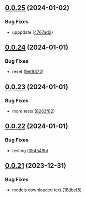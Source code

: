 ## [0.0.25](https://github.com/technovangelist/obm/compare/v0.0.24...v0.0.25) (2024-01-02)


### Bug Fixes

* upppdate ([4767ad2](https://github.com/technovangelist/obm/commit/4767ad280692fc41e5e73a9196f6b648b67948ff))



## [0.0.24](https://github.com/technovangelist/obm/compare/v0.0.23...v0.0.24) (2024-01-01)


### Bug Fixes

* reset ([9ef8372](https://github.com/technovangelist/obm/commit/9ef83723fddef2c01f034dc1eb97243d110b2ad4))



## [0.0.23](https://github.com/technovangelist/obm/compare/v0.0.22...v0.0.23) (2024-01-01)


### Bug Fixes

* more tests ([8262f82](https://github.com/technovangelist/obm/commit/8262f828c1ece81862f1fbf2ad1034f33f134f73))



## [0.0.22](https://github.com/technovangelist/obm/compare/v0.0.21...v0.0.22) (2024-01-01)


### Bug Fixes

* testing ([354549b](https://github.com/technovangelist/obm/commit/354549b32fcf469116774bc044426f6dd34f2e16))



## [0.0.21](https://github.com/technovangelist/obm/compare/v0.0.20...v0.0.21) (2023-12-31)


### Bug Fixes

* models downloaded text ([18dbcf5](https://github.com/technovangelist/obm/commit/18dbcf574667a254f6b9eae444ad49dfac0fc674))



